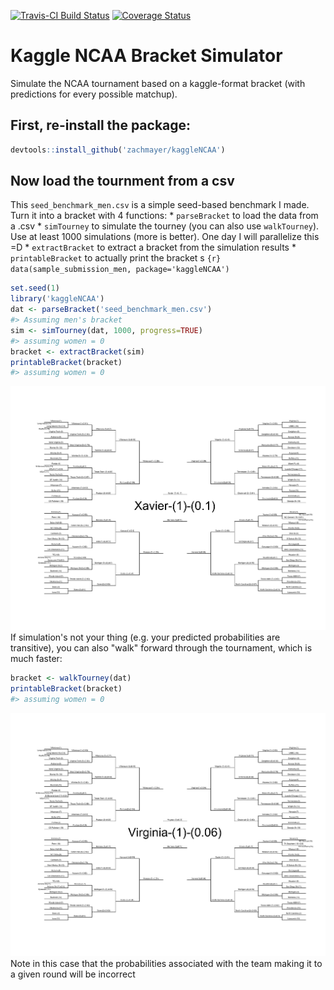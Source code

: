 <!-- README.md is generated from README.Rmd. Please edit that file -->
[![Travis-CI Build Status](https://travis-ci.org/zachmayer/kaggleNCAA.png?branch=master)](https://travis-ci.org/zachmayer/kaggleNCAA) [![Coverage Status](https://coveralls.io/repos/zachmayer/kaggleNCAA/badge.svg?branch=master)](https://coveralls.io/r/zachmayer/kaggleNCAA?branch=master)

Kaggle NCAA Bracket Simulator
=============================

Simulate the NCAA tournament based on a kaggle-format bracket (with predictions for every possible matchup).

First, re-install the package:
------------------------------

``` r
devtools::install_github('zachmayer/kaggleNCAA')
```

Now load the tournment from a csv
---------------------------------

This `seed_benchmark_men.csv` is a simple seed-based benchmark I made. Turn it into a bracket with 4 functions: \* `parseBracket` to load the data from a .csv
\* `simTourney` to simulate the tourney (you can also use `walkTourney`). Use at least 1000 simulations (more is better). One day I will parallelize this =D
\* `extractBracket` to extract a bracket from the simulation results
\* `printableBracket` to actually print the bracket s `{r} data(sample_submission_men, package='kaggleNCAA')`

``` r
set.seed(1)
library('kaggleNCAA')
dat <- parseBracket('seed_benchmark_men.csv')
#> Assuming men's bracket
sim <- simTourney(dat, 1000, progress=TRUE)
#> assuming women = 0
bracket <- extractBracket(sim)
printableBracket(bracket)
#> assuming women = 0
```

![](README-sim_bracket-1.png) If simulation's not your thing (e.g. your predicted probabilities are transitive), you can also "walk" forward through the tournament, which is much faster:

``` r
bracket <- walkTourney(dat)
printableBracket(bracket)
#> assuming women = 0
```

![](README-walk_bracket-1.png) Note in this case that the probabilities associated with the team making it to a given round will be incorrect
